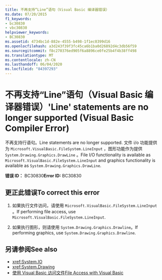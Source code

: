 ```yaml
---
title: 不再支持“Line”语句（Visual Basic 编译器错误）
ms.date: 07/20/2015
f1_keywords:
- bc30830
- vbc30830
helpviewer_keywords:
- BC30830
ms.assetid: 4734bc1d-882e-4555-b498-1f1ec0399d16
ms.openlocfilehash: a3d243f39f3fc45ca6b1ba0d26892d4c3db56f59
ms.sourcegitcommit: f8c270376ed905f6a8896ce0fe25b4f4b38ff498
ms.translationtype: MT
ms.contentlocale: zh-CN
ms.lasthandoff: 06/04/2020
ms.locfileid: "84397293"
---
```

# <a name="line-statements-are-no-longer-supported-visual-basic-compiler-error"></a><span data-ttu-id="7c9ff-102">不再支持“Line”语句（Visual Basic 编译器错误）</span><span class="sxs-lookup"><span data-stu-id="7c9ff-102">'Line' statements are no longer supported (Visual Basic Compiler Error)</span></span>
<span data-ttu-id="7c9ff-103">不再支持行语句。</span><span class="sxs-lookup"><span data-stu-id="7c9ff-103">Line statements are no longer supported.</span></span> <span data-ttu-id="7c9ff-104">文件 i/o 功能提供为 `Microsoft.VisualBasic.FileSystem.LineInput` ，图形功能作为提供 `System.Drawing.Graphics.DrawLine` 。</span><span class="sxs-lookup"><span data-stu-id="7c9ff-104">File I/O functionality is available as `Microsoft.VisualBasic.FileSystem.LineInput` and graphics functionality is available as `System.Drawing.Graphics.DrawLine`.</span></span>  
  
 <span data-ttu-id="7c9ff-105">**错误 ID：** BC30830</span><span class="sxs-lookup"><span data-stu-id="7c9ff-105">**Error ID:** BC30830</span></span>  
  
## <a name="to-correct-this-error"></a><span data-ttu-id="7c9ff-106">更正此错误</span><span class="sxs-lookup"><span data-stu-id="7c9ff-106">To correct this error</span></span>  
  
1. <span data-ttu-id="7c9ff-107">如果执行文件访问，请使用 `Microsoft.VisualBasic.FileSystem.LineInput` 。</span><span class="sxs-lookup"><span data-stu-id="7c9ff-107">If performing file access, use `Microsoft.VisualBasic.FileSystem.LineInput`.</span></span>  
  
2. <span data-ttu-id="7c9ff-108">如果执行图形，则请使用 `System.Drawing.Graphics.Drawline`。</span><span class="sxs-lookup"><span data-stu-id="7c9ff-108">If performing graphics, use `System.Drawing.Graphics.Drawline`.</span></span>  
  
## <a name="see-also"></a><span data-ttu-id="7c9ff-109">另请参阅</span><span class="sxs-lookup"><span data-stu-id="7c9ff-109">See also</span></span>

- <xref:System.IO>
- <xref:System.Drawing>
- [<span data-ttu-id="7c9ff-110">使用 Visual Basic 访问文件</span><span class="sxs-lookup"><span data-stu-id="7c9ff-110">File Access with Visual Basic</span></span>](../../developing-apps/programming/drives-directories-files/file-access.md)
